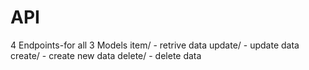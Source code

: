 # API

4 Endpoints-for all 3 Models
item/ - retrive data
update/ - update data
create/ - create new data
delete/ - delete data
